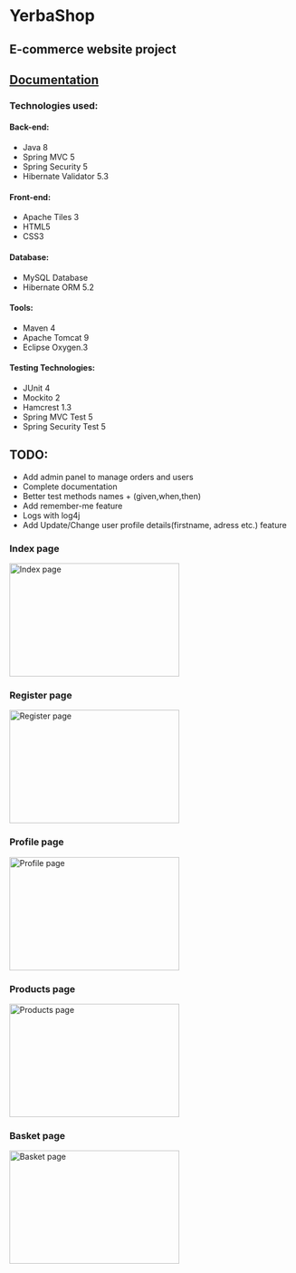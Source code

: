 # YerbaShop
## E-commerce website project

## [Documentation](https://webskey.github.io/YerbaShop/)

### Technologies used:

#### Back-end:
* Java 8
* Spring MVC 5
* Spring Security 5
* Hibernate Validator 5.3

#### Front-end:
* Apache Tiles 3
* HTML5
* CSS3

#### Database:
* MySQL Database
* Hibernate ORM 5.2

#### Tools:
* Maven 4
* Apache Tomcat 9
* Eclipse Oxygen.3

#### Testing Technologies:
* JUnit 4
* Mockito 2
* Hamcrest 1.3
* Spring MVC Test 5
* Spring Security Test 5


## TODO:

* Add admin panel to manage orders and users
* Complete documentation
* Better test methods names + (given,when,then)
* Add remember-me feature
* Logs with log4j
* Add Update/Change user profile details(firstname, adress etc.) feature

### Index page
<img src="https://i.imgur.com/9NMIbP0.jpg" alt="Index page" height="200" width="300">

### Register page
<img src="https://i.imgur.com/QG0nBLW.jpg" alt="Register page" height="200" width="300">

### Profile page
<img src="https://i.imgur.com/Lgo13Nc.jpg" alt="Profile page" height="200" width="300">

### Products page
<img src="https://i.imgur.com/twSiSqD.jpg" alt="Products page" height="200" width="300">

### Basket page
<img src="https://i.imgur.com/x0PQBaa.jpg" alt="Basket page" height="200" width="300">
